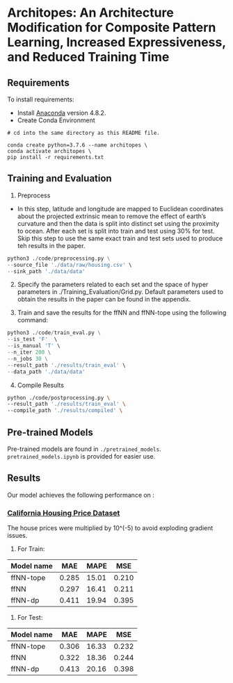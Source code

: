 # Architopes: An Architecture Modification for Composite Pattern Learning, Increased Expressiveness, and Reduced Training Time

## Requirements

To install requirements:
*  Install [Anaconda](https://www.anaconda.com/products/individual)  version 4.8.2.
* Create Conda Environment
``` pyhton
# cd into the same directory as this README file.

conda create python=3.7.6 --name architopes \
conda activate architopes \
pip install -r requirements.txt
```


## Training and Evaluation
1. Preprocess

* In this step, latitude and longitude are mapped to Euclidean coordinates about the projected extrinsic mean to remove the effect of earth’s curvature and then the data is split into distinct set using the proximity to ocean. After each set is split into train and test using 30% for test.
Skip this step to use the same exact train and test sets used to produce teh results in the paper.
``` python
python3 ./code/preprocessing.py \
--source_file './data/raw/housing.csv' \
--sink_path './data/data'
```
2. Specify the parameters related to each set and the space of  hyper parameters in ./Training_Evaluation/Grid.py. Default parameters used to obtain the results in the paper can be found in the appendix.

3. Train and save the results for the ffNN and ffNN-tope using the following command:
``` python
python3 ./code/train_eval.py \
--is_test 'F'  \
--is_manual 'T' \
--n_iter 200 \
--n_jobs 30 \
--result_path './results/train_eval' \
--data_path './data/data' 
```
4. Compile Results
```sh
python ./code/postprocessing.py \
--result_path './results/train_eval' \
--compile_path './results/compiled' \
```
## Pre-trained Models

Pre-trained models are found in `./pretrained_models`. `pretrained_models.ipynb` is provided for easier use.


## Results

Our model achieves the following performance on :

### [California Housing Price Dataset](https://github.com/ageron/handson-ml/tree/master/datasets/housing)

The house prices were multiplied by 10^(-5) to avoid exploding gradient issues.

1. For Train:

| Model name         | MAE             | MAPE           | MSE |
| ------------------ |---------------- | -------------- |-----|
| ffNN-tope          |  0.285          |15.01           |0.210|
| ffNN               |  0.297          |16.41           |0.211|
| ffNN-dp            |  0.411          |19.94           |0.395| 

1. For Test:

| Model name         | MAE             | MAPE           | MSE |
| ------------------ |---------------- | -------------- |-----|
| ffNN-tope          | 0.306           | 16.33          |0.232|
| ffNN               |  0.322          | 18.36          |0.244|
| ffNN-dp            |  0.413          | 20.16          |0.398|




